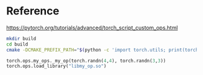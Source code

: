 # Reference

https://pytorch.org/tutorials/advanced/torch_script_custom_ops.html

```bash
mkdir build
cd build
cmake -DCMAKE_PREFIX_PATH="$(python -c 'import torch.utils; print(torch.utils.cmake_prefix_path)')" ..
```

```python
torch.ops.my_ops._my_op(torch.randn(4,4), torch.randn(3,3))
torch.ops.load_library("libmy_op.so")
```
